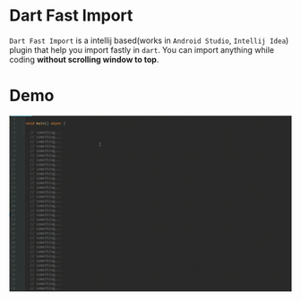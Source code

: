 # Dart Fast Import

`Dart Fast Import` is a intellij based(works in `Android Studio`, `Intellij Idea`) plugin that help you import fastly in `dart`. 
You can import anything while coding __without scrolling window to top__.

# Demo

![](https://github.com/Arxing/plugin-dart-fast-import/blob/master/demo/demo2.gif?raw=true)
